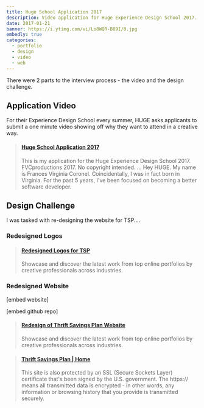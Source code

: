 ```yaml
---
title: Huge School Application 2017
description: Video application for Huge Experience Design School 2017.
date: 2017-01-21
banner: https://i.ytimg.com/vi/Lo8WQR-B89I/0.jpg
embedly: true
categories:
  - portfolio
  - design
  - video
  - web
---
```


There were 2 parts to the interview process - the video and the design challenge.

## Application Video

For their Experience Design School every summer, HUGE asks applicants to submit a one minute video showing off why they want to attend in a creative way.

<blockquote class="embedly-card"><h4><a href="https://www.youtube.com/watch?v=Lo8WQR-B89I">Huge School Application 2017</a></h4><p>This is my application for the Huge Experience Design School 2017. FVCproductions 2017. No copyright intended. ... Hey HUGE. My name is Frances Virginia Coronel. Coincidentally, I was in fact born in Virginia. For the past 5 years, I've been focused on becoming a better software developer.</p></blockquote>

## Design Challenge

I was tasked with re-designing the website for TSP....

### Redesigned Logos

<blockquote class="embedly-card"><h4><a href="https://www.behance.net/gallery/50030319/Redesigned-Logos-for-TSP">Redesigned Logos for TSP</a></h4><p>Showcase and discover the latest work from top online portfolios by creative professionals across industries.</p></blockquote>

### Redesigned Website

[embed website]

[embed github repo]

<blockquote class="embedly-card"><h4><a href="https://www.behance.net/gallery/50029793/Redesign-of-Thrift-Savings-Plan-Website">Redesign of Thrift Savings Plan Website</a></h4><p>Showcase and discover the latest work from top online portfolios by creative professionals across industries.</p></blockquote>

<blockquote class="embedly-card"><h4><a href="http://fvcproductions.github.io/tsp-gov/">Thrift Savings Plan | Home</a></h4><p>This site is also protected by an SSL (Secure Sockets Layer) certificate that's been signed by the U.S. government. The https:// means all transmitted data is encrypted - in other words, any information or browsing history that you provide is transmitted securely.</p></blockquote>
